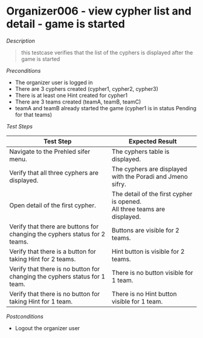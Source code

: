 # Organizer006 - view cypher list and detail - game is started

*Description*
>this testcase verifies that the list of the cyphers is displayed after the game is started

*Preconditions*
* The organizer user is logged in
* There are 3 cyphers created (cypher1, cypher2, cypher3)
* There is at least one Hint created for cypher1
* There are 3 teams created (teamA, teamB, teamC)
* teamA and teamB already started the game (cypher1 is in status Pending for that teams)

*Test Steps*

|Test Step|Expected Result|
|---------|---------------|
|Navigate to the Prehled sifer menu.|The cyphers table is displayed.|
|Verify that all three cyphers are displayed.|The cyphers are displayed with the Poradi and Jmeno sifry.|
|Open detail of the first cypher.|The detail of the first cypher is opened.<br>All three teams are displayed.|
|Verify that there are buttons for changing the cyphers status for 2 teams.|Buttons are visible for 2 teams.|
|Verify that there is a button for taking Hint for 2 teams.|Hint button is visible for 2 teams.|
|Verify that there is no button for changing the cyphers status for 1 team.|There is no button visible for 1 team.|
|Verify that there is no button for taking Hint for 1 team.|There is no Hint button visible for 1 team.|

*Postconditions*
* Logout the organizer user